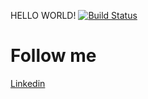 HELLO WORLD! 
[![Build Status](https://secure.travis-ci.org/sinatra/sinatra.svg)](https://github.com/ikonstantinov/Local_Network)


# Follow me
[Linkedin](https://www.linkedin.com/in/ivan-konstantinov-a3a9b655/)
